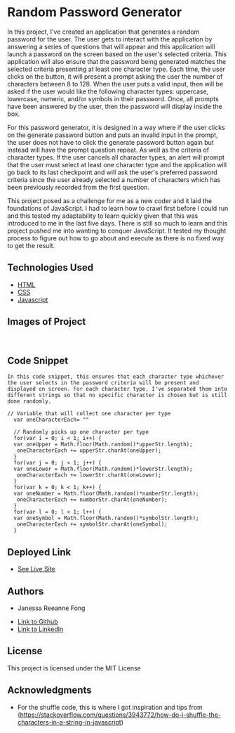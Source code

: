 # Random Password Generator

In this project, I've created an application that generates a random password for the user. The user gets to interact with the application by answering a series of questions that will appear and this application will launch a password on the screen based on the user's selected criteria. This application will also ensure that the password being generated matches the selected criteria presenting at least one character type. Each time, the user clicks on the button, it will present a prompt asking the user the number of characters between 8 to 128. When the user puts a valid input, then will be asked if the user would like the following character types: uppercase, lowercase, numeric, and/or symbols in their password. Once, all prompts have been answered by the user, then the password will display inside the box.

For this password generator, it is designed in a way where if the user clicks on the generate password button and puts an invalid input in the prompt, the user does not have to click the generate password button again but instead will have the prompt question repeat. As well as the criteria of character types. If the user cancels all character types, an alert will prompt that the user must select at least one character type and the application will go back to its last checkpoint and will ask the user's preferred password criteria since the user already selected a number of characters which has been previously recorded from the first question.

This project posed as a challenge for me as a new coder and it laid the foundations of JavaScript. I had to learn how to crawl first before I could run and this tested my adaptability to learn quickly given that this was introduced to me in the last five days. There is still so much to learn and this project pushed me into wanting to conquer JavaScript. It tested my thought process to figure out how to go about and execute as there is no fixed way to get the result.


## Technologies Used

* [HTML](https://developer.mozilla.org/en-US/docs/Web/HTML)
* [CSS](https://developer.mozilla.org/en-US/docs/Web/CSS)
* [Javascript](https://developer.mozilla.org/en-US/docs/Web/JavaScript)

## Images of Project

![]()
![]()
![]()

## Code Snippet

    In this code snippet, this ensures that each character type whichever the user selects in the password criteria will be present and displayed on screen. For each character type, I've separated them into different strings so that no specific character is chosen but is still done randomly.  
    
```
// Variable that will collect one character per type
  var oneCharacterEach= ""

  // Randomly picks up one character per type
  for(var i = 0; i < 1; i++) {
  var oneUpper = Math.floor(Math.random()*upperStr.length);
   oneCharacterEach += upperStr.charAt(oneUpper);
  }
  for(var j = 0; j < 1; j++) {
  var oneLower = Math.floor(Math.random()*lowerStr.length);
   oneCharacterEach += lowerStr.charAt(oneLower);
  }
  for(var k = 0; k < 1; k++) {
  var oneNumber = Math.floor(Math.random()*numberStr.length);
   oneCharacterEach += numberStr.charAt(oneNumber);
  }
  for(var l = 0; l < 1; l++) {
  var oneSymbol = Math.floor(Math.random()*symbolStr.length);
   oneCharacterEach += symbolStr.charAt(oneSymbol);
  }

```

## Deployed Link

* [See Live Site](#)


## Authors

* Janessa Reeanne Fong

- [Link to Github](https://github.com/janessaref)
- [Link to LinkedIn](https://www.linkedin.com/in/janessafong)

## License

This project is licensed under the MIT License 

## Acknowledgments

* For the shuffle code, this is where I got inspiration and tips from (https://stackoverflow.com/questions/3943772/how-do-i-shuffle-the-characters-in-a-string-in-javascript)



